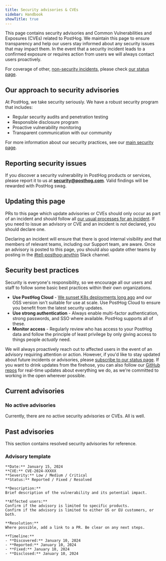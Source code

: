 ```yaml
---
title: Security advisories & CVEs
sidebar: Handbook
showTitle: true
---
```


This page contains security advisories and Common Vulnerabilities and Exposures (CVEs) related to PostHog. We maintain this page to ensure transparency and help our users stay informed about any security issues that may impact them. In the event that a security incident leads to a confirmed exposure or requires action from users we will always contact users proactively. 

For coverage of other, [non-security incidents](/handbook/engineering/incidents), please check [our status page](https://status.posthog.com/). 

## Our approach to security advisories

At PostHog, we take security seriously. We have a robust security program that includes:

- Regular security audits and penetration testing
- Responsible disclosure program
- Proactive vulnerability monitoring
- Transparent communication with our community

For more information about our security practices, see our [main security page](/handbook/company/security).

## Reporting security issues

If you discover a security vulnerability in PostHog products or services, please report it to us at **[security@posthog.com](mailto:security@posthog.com)**. Valid findings will be rewarded with PostHog swag.

## Updating this page

PRs to this page which update advisories or CVEs should only occur as part of an incident and should follow all [our usual processes for an incident](/handbook/engineering/incidents). If you need to issue an advisory or CVE and an incident is _not_ declared, you should declare one. 

Declaring an incident will ensure that there is good internal visibility and that members of relevant teams, including our Support team, are aware. Once an advisory is posted to this page, you should also update other teams by posting in the [#tell-posthog-anythin](https://posthog.slack.com/archives/C0351B1DMUY) Slack channel. 

## Security best practices

Security is everyone's responsibility, so we encourage all our users and staff to follow some basic best practices within their own organizations.

- **Use PostHog Cloud** - [We sunset K8s deployments long ago](/blog/sunsetting-helm-support-posthog) and our OSS version isn't suitable for use at scale. Use PostHog Cloud to ensure you benefit from the latest security updates.
- **Use strong authentication** - Always enable multi-factor authentication, strong passwords, and SSO where available. PostHog supports all of these. 
- **Monitor access** - Regularly review who has access to your PostHog data and follow the principle of least privilege by only giving access to things people _actually_ need. 

We will always proactively reach out to affected users in the event of an advisory requiring attention or action. However, if you'd like to stay updated about future incidents or advisories, please [subscribe to our status page](https://status.posthog.com/). If you want to drink updates from the firehose, you can also follow our [GitHub repos](https://github.com/PostHog/posthog) for real-time updates about everything we do, as we're committed to working in the open wherever possible. 

## Current advisories

### No active advisories

Currently, there are no active security advisories or CVEs. All is well. 

## Past advisories

This section contains resolved security advisories for reference.

### Advisory template

```
**Date:** January 15, 2024  
**CVE:** CVE-2024-XXXXX  
**Severity:** Low / Medium / Critical  
**Status:** Reported / Fixed / Resolved  

**Description:**  
Brief description of the vulnerability and its potential impact.

**Affected users:**
Confirm if the advisory is limited to specific products.
Confirm if the advisory is limited to either US or EU customers, or both.   

**Resolution:**  
Where possible, add a link to a PR. Be clear on any next steps. 

**Timeline:**  
- **Discovered:** January 10, 2024
- **Reported:** January 10, 2024
- **Fixed:** January 10, 2024
- **Disclosed:** January 10, 2024
```



